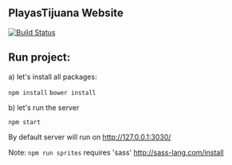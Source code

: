 PlayasTijuana Website
----

[![Build Status](https://travis-ci.org/garciadiazjaime/website-boilerplate.svg)](https://travis-ci.org/garciadiazjaime/website-boilerplate)

Run project:
----
a) let's install all packages:

`npm install`
`bower install`

b) let's run the server

`npm start`

By default server will run on http://127.0.0.1:3030/

Note: `npm run sprites` requires 'sass'
http://sass-lang.com/install
